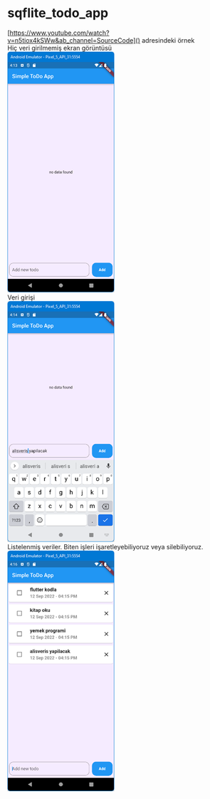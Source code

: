 # sqflite_todo_app

[https://www.youtube.com/watch?v=n5tiox4kSWw&ab_channel=SourceCode]() adresindeki örnek
<BR>
Hiç veri girilmemiş ekran görüntüsü\
![image](screen_shots/img-01.png)
<BR>
Veri girişi\
![image](screen_shots/img-02.png)
<BR>
Listelenmiş veriler. Biten işleri işaretleyebiliyoruz veya silebiliyoruz.\
![image](screen_shots/img-03.png)

